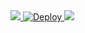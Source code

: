 <a href="https://sonarcloud.io/dashboard?id=xinnyi_xinnyi_api">
  <img src="https://sonarcloud.io/api/project_badges/quality_gate?project=xinnyi_xinnyi_api">
</a>

<a href="https://heroku.com/deploy">
  <img src="https://www.herokucdn.com/deploy/button.svg" alt="Deploy">
</a>

<a href="https://travis-ci.org/github/xinnyi/xinnyi_api">
  <img src="https://travis-ci.org/xinnyi/xinnyi_api.svg?branch=master">
</a>
